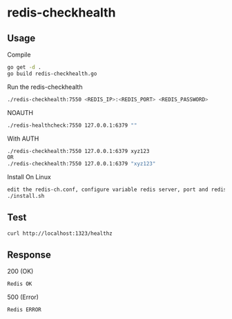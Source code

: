 # redis-checkhealth

## Usage

Compile

```bash
go get -d .
go build redis-checkhealth.go
```

Run the redis-checkhealth

```bash
./redis-checkhealth:7550 <REDIS_IP>:<REDIS_PORT> <REDIS_PASSWORD>
```

NOAUTH

```bash
./redis-healthcheck:7550 127.0.0.1:6379 ""
```

With AUTH

```bash
./redis-checkhealth:7550 127.0.0.1:6379 xyz123
OR
./redis-checkhealth:7550 127.0.0.1:6379 "xyz123"
```


Install On Linux

```bash
edit the redis-ch.conf, configure variable redis server, port and redis password
./install.sh

```





## Test

```bash
curl http://localhost:1323/healthz
```



## Response

200 (OK)

```bash
Redis OK
```

500 (Error)

```bash
Redis ERROR
```


